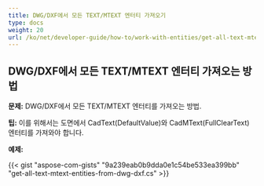 ```yaml
---
title: DWG/DXF에서 모든 TEXT/MTEXT 엔터티 가져오기
type: docs
weight: 20
url: /ko/net/developer-guide/how-to/work-with-entities/get-all-text-mtext-entities-from-dwg-dxf/
---
```



## **DWG/DXF에서 모든 TEXT/MTEXT 엔터티 가져오는 방법**

**문제:** DWG/DXF에서 모든 TEXT/MTEXT 엔터티를 가져오는 방법.

**팁:** 이를 위해서는 도면에서 CadText(DefaultValue)와 CadMText(FullClearText) 엔터티를 가져와야 합니다.

**예제:**

{{< gist "aspose-com-gists" "9a239eab0b9dda0e1c54be533ea399bb" "get-all-text-mtext-entities-from-dwg-dxf.cs" >}}
